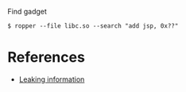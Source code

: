 Find gadget

    $ ropper --file libc.so --search "add jsp, 0x??"

# References

 - [Leaking information](https://github.com/Naetw/CTF-pwn-tips)
